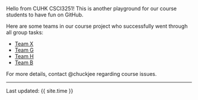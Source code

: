 Hello from CUHK CSCI3251! This is another playground for our course students to have fun on GitHub.

Here are some teams in our course project who successfully went through all group tasks:

*  [Team X](https://csci3251-2023.github.io/project-team-x/)
*  [Team G](https://csci3251-2023.github.io/project-team-g/)
*  [Team H](https://csci3251-2023.github.io/project-team-h/)
*  [Team B](https://csci3251-2023.github.io/project-team-b/)
  
For more details, contact @chuckjee regarding course issues.

---
Last updated: {{ site.time }}

